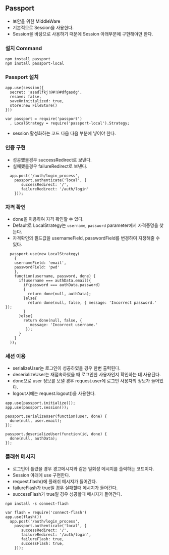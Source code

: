 ## Passport
- 보안을 위한 MiddleWare
- 기본적으로 Session을 사용한다.
- Session을 바탕으로 사용하기 때문에 Session 아래부분에 구현해야만 한다.

### 설치 Command
```
npm install passport
npm install passport-local
```

### Passport 설치
```JSX
app.use(session({
  secret: 'asadlfkj!@#!@#dfgasdg',
  resave: false,
  saveUninitialized: true,
  store:new FileStore()
}))

var passport = require('passport')
  , LocalStrategy = require('passport-local').Strategy;
```

- session 활성화하는 코드 다음 다음 부분에 넣어야 한다.

### 인증 구현
- 성공했을경우 successRedirect로 보낸다.
- 실패했을경우 failureRedirect로 보낸다.
```JSX
  app.post('/auth/login_process',
    passport.authenticate('local', {
       successRedirect: '/',
       failureRedirect: '/auth/login' 
    }));
```

### 자격 확인
- done을 이용하여 자격 확인할 수 있다.
- Default로 LocalStrategy는 `username`, `password` parameter에서 자격증명을 찾는다.
- 자격확인의 필드값을 usernameField, passwordField를 변경하여 지정해줄 수 있다.

```JSX
  passport.use(new LocalStrategy(
    {
    usernameField: 'email',
    passwordField: 'pwd'
    },
    function(username, password, done) {
      if(username === authData.email){
        if(password === authData.password)
        {
          return done(null, authData);
        }else{
          return done(null, false, { message: 'Incorrect password.' });
        }
      }else{
        return done(null, false, {
           message: 'Incorrect username.'
         });
      }
    }
  ));
```

### 세션 이용
- serializeUser는 로그인이 성공하였을 경우 한번 출력된다.
- deserializeUser는 재접속하였을 때 로그인한 사용자인지 확인하는 데 사용된다.
- done으로 user 정보를 보낼 경우 request.user에 로그인 사용자의 정보가 들어있다.
- logout시에는 request.logout()을 사용한다.
```JSX
app.use(passport.initialize());
app.use(passport.session());

passport.serializeUser(function(user, done) {
  done(null, user.email);
});

passport.deserializeUser(function(id, done) {
  done(null, authData);
});
```

### 플래쉬 메시지
- 로그인이 틀렸을 경우 경고메시지와 같은 일회성 메시지를 출력하는 코드이다.
- Session 아래에 use 구현한다.
- request.flash()에 플래쉬 메시지가 들어간다.
- failureFlash가 true일 경우 실패할때 메시지가 들어간다.
- successFlash가 true일 경우 성공할때 메시지가 들어간다.
```
npm install -s connect-flash
```

```JSX
var flash = require('connect-flash')
app.use(flash())
  app.post('/auth/login_process',
    passport.authenticate('local', {
       successRedirect: '/',
       failureRedirect: '/auth/login',
       failureFlash: true,
       successFlash: true,
    }));
```

